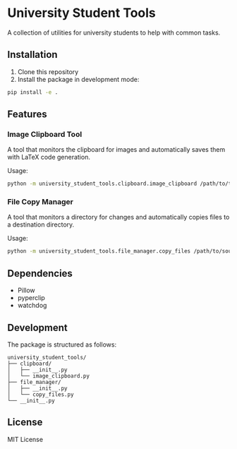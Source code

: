 # University Student Tools

A collection of utilities for university students to help with common tasks.

## Installation

1. Clone this repository
2. Install the package in development mode:
```bash
pip install -e .
```

## Features

### Image Clipboard Tool
A tool that monitors the clipboard for images and automatically saves them with LaTeX code generation.

Usage:
```bash
python -m university_student_tools.clipboard.image_clipboard /path/to/target/directory
```

### File Copy Manager
A tool that monitors a directory for changes and automatically copies files to a destination directory.

Usage:
```bash
python -m university_student_tools.file_manager.copy_files /path/to/source /path/to/destination
```

## Dependencies

- Pillow
- pyperclip
- watchdog

## Development

The package is structured as follows:
```
university_student_tools/
├── clipboard/
│   ├── __init__.py
│   └── image_clipboard.py
├── file_manager/
│   ├── __init__.py
│   └── copy_files.py
└── __init__.py
```

## License

MIT License